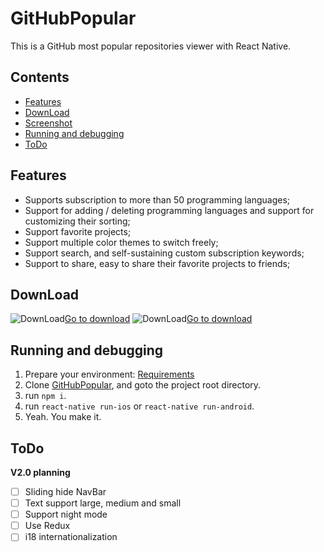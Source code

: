 # GitHubPopular
This is a GitHub most popular repositories viewer with React Native.  

## Contents

* [Features](#features)
* [DownLoad](#downLoad)
* [Screenshot](#screenshot)
* [Running and debugging](#running-and-debugging)
* [ToDo](#todo)

## Features

* Supports subscription to more than 50 programming languages;
* Support for adding / deleting programming languages and support for customizing their sorting;
* Support favorite projects;
* Support multiple color themes to switch freely;
* Support search, and self-sustaining custom subscription keywords;
* Support to share, easy to share their favorite projects to friends;


## DownLoad   

![DownLoad](https://raw.githubusercontent.com/crazycodeboy/crazycodeboy.github.io/master/io/GitHubPopular/img/baidushoujizhushou.png)[Go to download](http://sj.qq.com/myapp/detail.htm?apkName=com.jph.githubpopular)
![DownLoad](https://raw.githubusercontent.com/crazycodeboy/crazycodeboy.github.io/master/io/GitHubPopular/img/yingyingbao.png)[Go to download](http://shouji.baidu.com/software/10123273.html)


## Running and debugging

1. Prepare your environment: [Requirements](http://facebook.github.io/react-native/docs/getting-started.html#requirements)
2. Clone [GitHubPopular](https://github.com/crazycodeboy/GitHubPopular.git), and goto the project root directory.
3. run `npm i`.
4. run `react-native run-ios` or `react-native run-android`.
5. Yeah. You make it.

## ToDo

**V2.0 planning**

- [ ] Sliding hide NavBar
- [ ] Text support large, medium and small
- [ ] Support night mode
- [ ] Use Redux
- [ ] i18 internationalization
